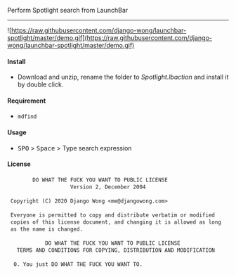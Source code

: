 Perform Spotlight search from LaunchBar

---

![https://raw.githubusercontent.com/django-wong/launchbar-spotlight/master/demo.gif](https://raw.githubusercontent.com/django-wong/launchbar-spotlight/master/demo.gif)

#### Install

- Download and unzip, rename the folder to *Spotlight.lbaction* and install it by double click.


#### Requirement

- `mdfind`

#### Usage

- <kbd>SPO</kbd> > <kbd>Space</kbd> > Type search expression

#### License
```
        DO WHAT THE FUCK YOU WANT TO PUBLIC LICENSE
                    Version 2, December 2004

 Copyright (C) 2020 Django Wong <me@djangowong.com>

 Everyone is permitted to copy and distribute verbatim or modified
 copies of this license document, and changing it is allowed as long
 as the name is changed.

            DO WHAT THE FUCK YOU WANT TO PUBLIC LICENSE
   TERMS AND CONDITIONS FOR COPYING, DISTRIBUTION AND MODIFICATION

  0. You just DO WHAT THE FUCK YOU WANT TO.
```